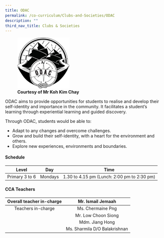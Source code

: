 ```yaml
---
title: ODAC
permalink: /co-curriculum/Clubs-and-Societies/ODAC
description: ""
third_nav_title: Clubs & Societies
---
```


<figure>

<img style="width:40%;height:50%" src="/images/Co%20Curriculum/ODAC/ODAC%201.png">

<figcaption> <strong> Courtesy of Mr Koh Kim Chay </strong> </figcaption>

</figure>


ODAC aims to provide opportunities for students to realise and develop their self-identity and importance in the community. It facilitates a student’s learning through experiential learning and guided discovery.

  
Through ODAC, students would be able to:

*   Adapt to any changes and overcome challenges.
*   Grow and build their self-identity, with a heart for the environment and others.
*   Explore new experiences, environments and boundaries.

#### **Schedule**

|      Level     |   Day   |                     Time                    |
|:--------------:|:-------:|:-------------------------------------------:|
| Primary 3 to 6 | Mondays | 1.30 to 4.15 pm (Lunch: 2:00 pm to 2:30 pm) |

#### **CCA Teachers**

| Overall teacher in-charge |       Mr. Ismail Jemaah       |
|:-------------------------:|:-----------------------------:|
|     Teachers in-charge    |       Ms. Chermaine Png       |
|                           |      Mr. Low Choon Siong      |
|                           |        Mdm. Jiang Hong        |
|                           | Ms. Sharmila D/O Balakrishnan |


